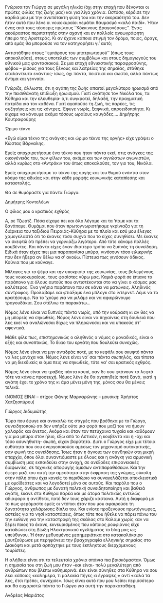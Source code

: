 Γνώρισα τον Γιώργο σε μεγάλη ηλικία (όχι στην εποχή που δένονται οι πρώτες φιλίες της ζωής μας) και για λίγα χρόνια. Ωστόσο, κέρδισε την καρδιά μου με την ανυπότακτη φύση του και την ακεραιότητά του.
Δεν ήταν αυτό που λένε οι νοικοκυραίοι γεμάτοι θαυμασμό «καλό παιδί». Ήταν ένας από τους τέσσερις πρώτους ‘‘Κόκκινους Δραγονέρους’’. Ένας ακούραστος περιπατητής στην αχανή και εν πολλοίς αγεωγράφητη ήπειρο της Αριστεράς. Κι αν έχανε κάποια στιγμή τον δρόμο, ποιος, άραγε, από εμάς θα μπορούσε να τον κατηγορήσει γι’ αυτό;

Αντιστάθηκε στους ‘‘εμπόρους του μπατριωτισμού’’ (όπως τους αποκαλούσε), στους υποτελείς των συμβόλων και στους δημαγωγούς του εθνικού μας φαντασιακού. Σε μια εποχή εθνικιστικής παραφροσύνης, φόβου – μίσους για τους ξένους και λατρείας της σημαίας, στάθηκε αταλάντευτα ενάντιος· ίσως, όχι πάντα, πειστικά και σωστά, αλλά πάντως έντιμα και γενναία.

Γνώριζε, άλλωστε, ότι η αγάπη της ζωής απαιτεί μεγαλύτερο ηρωισμό από την πεισιθάνατη επιδίωξη ηρωισμού. Γιατί αγάπησε τον Νικόλα του, τα Κύθηρα και την ελευθερία· ό,τι συγκροτεί, δηλαδή, την πραγματική πατρίδα για τον καθένα. Γιατί αγαπούσε τη ζωή, τις παρέες, τις συζητήσεις και τις κόντρες. Έφυγε νωρίς, ξαφνικά, απροειδοποίητα. Κι είχαμε να κάνουμε ακόμα τόσους ωραίους καυγάδες….
Δημήτρης Κουτραφούρης

Ώριμο τέκνο

«Εγώ είμαι τέκνο της ανάγκης και ώριμο τέκνο της οργής» είχε γράψει ο Κώστας Βάρναλης.

Εμείς αποχαιρετήσαμε ένα τέκνο που ήταν πάντα εκεί, στις ανάγκες της οικογένειάς του, των φίλων του, ακόμα και των αγνώστων αγωνιστών, αλλά κυρίως στο «Αντράκι» του όπως αποκαλούσε, τον γιο του, Νικόλα.

Εμείς αποχαιρετήσαμε το τέκνο της οργής και του θυμού ενάντια στον κόσμο της αδικίας και στην κάθε μορφής κοινωνικής καταπίεσης και καταστολής.

Θα σε θυμόμαστε για πάντα Γιώργο.

Δημήτρης Κοντολέων

Ο φίλος μου ο κρατικός εχθρός

Α, ρε Τζωρτζ. Πόσα είχαμε πει και όλο λέγαμε και τα ‘παμε και τα ξανάπαμε. Θυμάμαι που όταν πρωτογνωριστήκαμε γκρίνιαζα για τη διάρκεια του ταξιδιού Πειραιάς-Κύθηρα με το πλοίο και εσύ μου έλεγες χαμογελαστά ότι το έκανες τόσο συχνά που το είχες συνηθίσει. Με έκανες να σκεφτώ ότι πρέπει να γκρινιάζω λιγότερο. Από τότε κάναμε πολλές κουβέντες. Και πάντα είχες έναν ιδιαίτερο τρόπο να ξυπνάς τη συνείδηση. Ειδικά όταν είχες πιει μια παραπανίσια μπύρα, γινόσουν τόσο ειλικρινής που δεν ήξερα αν θέλω να σ’ ακούω. Πίστευα πως γινόσουν άδικος. Κούνια που με κούναγε.

Μίλαγες για το ψέμα και την υποκρισία της κοινωνίας, τους βολεμένους, τους νοικοκυραίους, τους φασίστες γύρω μας. Καμιά φορά σε έπιανε το παράπονο για όλους αυτούς που αντιστέκονται στο να γίνει ο κόσμος μας καλύτερος. Ένα γνήσιο παράπονο που σε κάνει να ματώνεις. Αληθινός σύντροφος. Προλάβαμε και φτιάξαμε ένα μπλογκ στο ίντερνετ. Λέμε να το κρατήσουμε. Να το ‘χούμε για να μιλάμε και να αφιερώνουμε τραγουδάκια. Σου στέλνω το παρακάτω…

Νόμος λένε είναι να ξυπνάς πάντα νωρίς,
από την κούραση κι αν θες να μη μπορείς να σηκωθείς.
Νόμος λένε είναι να πηγαίνεις στη δουλειά
που λες εκεί να αναλώνεσαι
δίχως να πληρώνεσαι
και να υπακούς στ’ αφεντικά.

Μάθε φίλε πως, επιστημονικώς
ο αληθινός ο νόμος ο μοναδικός,
είναι ο εξής και συνοπτικώς,
Το δίκιο του εργάτη που δουλεύει συνεχώς.

Νόμος λένε είναι να μην αντιδράς ποτέ,
με το κεφάλι σου σκυφτό πάντα να λες μονάχα ναι.
Νόμος λένε είναι να’ σαι πάντα σιωπηλός,
και τίποτα να μη διεκδικείς
κι άμα πεις να σηκωθείς,
τότε να’ σαι κρατικός εχθρός.

Νόμος λένε είναι να τραβάς πάντα κουπί,
σαν δε σου φτάνουν τα λεφτά τότε να κάνεις προσευχή.
Νόμος λένε δε θα αγαπηθείς ποτέ ξανά,
γιατί η αγάπη έχει το χρόνο της
κι άμα μένει μόνη της,
μόνος σου θα μένεις τελικά.

(ΝΟΜΟΣ ΕΙΝΑΙ – στίχοι: Φάνης Μαργαρώνης – μουσική: Χρήστος Χατζησπύρου)

Γιώργος Διδυμιώτης

Τώρα που έφυγε και ανακαλώ τις στιγμές που βρέθηκα με το Γιώργο, συνειδητοποιώ οτι δεν υπήρξε ούτε μια φορά που μαζί του να ήμουν χαλαρός και άνετος. Ακόμα και όταν τον πετύχαινα τυχαία και καθόμουν για μια μπύρα στον ήλιο, έξω από το Αστικόν, η κουβέντα και η -όχι και τόσο ασυνήθιστη- σιωπή, είχαν βαρύτητα. Διότι ο Γιώργος είχε μια τέτοια ευθύτητα που σου ενεργοποιούσε αμέσως τον μηχανισμό αυτοκριτικής, σαν φωνή της συνείδησης. Ίσως ήταν η άγνοια των συνθηκών στη μικρή επαρχία, όπου όλοι συναντιόμαστε με όλους και η ανάγκη για αρμονική συμβίωση μας εκπαιδεύει στην ανοχή, σε ανέξοδες επιφανειακές διαφωνίες, σε τεχνικές αποφυγής άμεσων αντιπαραθέσεων. Και την έφερε μαζί του αυτή την αμεσότητα στην έκφραση της γνώμης, εύκολη στην πόλη όπου έχει κανείς το περιθώριο να συναγελάζεται αποκλειστικά με ομοϊδεάτες και να λογοδοτεί μόνο σε αυτούς. Και παρόλο που ο Γιώργος, άνθρωπος με δυνατή πολιτική συνειδητοποίηση και βαθειά αγάπη, έκανε στα Κύθηρα παρέα και με άτομα πολιτικώς εντελώς αδιάφορα ή αντίθετα, ποτέ δεν τους χάριζε κάστανα. Αυτή η διαφορά με το πως φερόμαστε εμείς οι ντόπιοι ήταν που μου αφαιρούσε τη δυνατότητα χαλάρωσης δίπλα του. Και ενίοτε προξενούσε πρωτόγνωρες, αστείες για το νησί καταστάσεις, όπως τότε που ήθελε να πάρει πάνω του την ευθύνη για την καταστροφή της σκάλας στο Καλάμι χωρίς καν να ξέρει ποιος το έκανε, εκνευρισμένος που κάποιος ρουφιάνος είχε καταδώσει στη Δίωξη Ηλεκτρονικού εγκλήματος το blog μας ως υπεύθυνου. Ή όταν μεθυσμένος μεσημεριάτικα στο κατακαλόκαιρο μουτζούρωσε με περηφάνεια την βραχογραφία ελληνικής σημαίας στο Διακόφτι και μετά αρπάχτηκε με τους έκπληκτους διερχόμενους τουρίστες.

Η αλήθεια είναι οτι τα τελευταία χρόνια σπάνια πια βρισκόμασταν. Όμως η σημασία του στη ζωή μου ήταν –και είναι- πολύ μεγαλύτερη από ανθρώπων που βλέπω καθημερινά. Δεν είναι σύνηθες στα Κύθηρα να σου λέει κάποιος «καλημέρα, τι μαλακία πήγες κι έγραψες;» αντί «καλά τα λες, έτσι πρέπει, συνέχισε». Ίσως είναι αυτό που μου λείπει περισσότερο και θα ευχαριστώ πάντα το Γιώργο για αυτή την παρακαταθήκη.

Ανδρέας Μαριάτος
